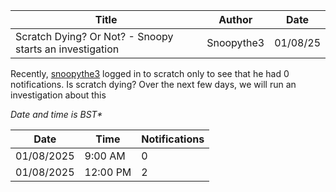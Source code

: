 | Title | Author | Date |
|-------|--------|------|
| Scratch Dying? Or Not? - Snoopy starts an investigation | Snoopythe3 | 01/08/25 |

Recently, [snoopythe3](https://scratch.mit.edu/users/snoopythe3) logged in to scratch only to see that he had 0 notifications. Is scratch dying? Over the next few days, we will run an investigation about this



*Date and time is BST\**

| Date       | Time     | Notifications |
| ---------- | -------- | ------------- |
| 01/08/2025 | 9:00 AM  | 0             |
| 01/08/2025 | 12:00 PM | 2             |